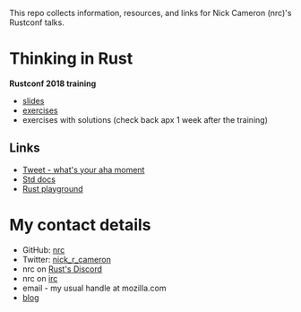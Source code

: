 This repo collects information, resources, and links for Nick Cameron (nrc)'s Rustconf talks.


# Thinking in Rust

**Rustconf 2018 training**

* [slides](TODO)
* [exercises](exercises.md)
* exercises with solutions (check back apx 1 week after the training)

## Links

* [Tweet - what's your aha moment](https://twitter.com/nick_r_cameron/status/1014719625135714305)
* [Std docs](https://doc.rust-lang.org/std/index.html)
* [Rust playground](https://play.rust-lang.org/)


# My contact details

* GitHub: [nrc]()
* Twitter: [nick_r_cameron]()
* nrc on [Rust's Discord]()
* nrc on [irc]()
* email - my usual handle at mozilla.com
* [blog]()
